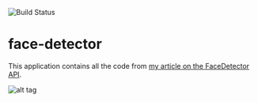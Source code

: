 ![Build Status](https://circleci.com/gh/moyheen/face-detector.svg?style=shield&circle-token=e3912d41145a0e90ba522ed8cd91009137c55ed6)

# face-detector

This application contains all the code from [my article on the FaceDetector API](https://hackernoon.com/machine-learning-for-android-developers-with-the-mobile-vision-api-part-1-face-detection-e7e24a3e472f).

![alt tag](https://pbs.twimg.com/media/CuNFLWvXgAAaIr4.jpg)
